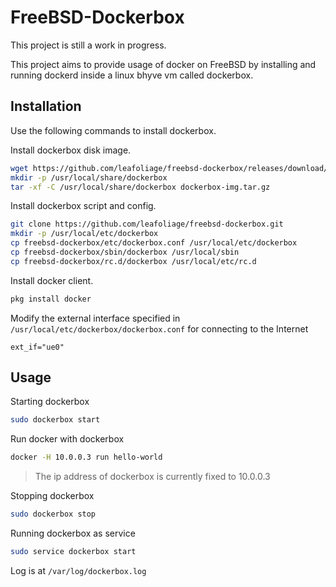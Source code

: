 # FreeBSD-Dockerbox

This project is still a work in progress.

This project aims to provide usage of docker on FreeBSD by installing and running dockerd inside a linux bhyve vm called dockerbox.

## Installation

Use the following commands to install dockerbox.

Install dockerbox disk image.

```sh
wget https://github.com/leafoliage/freebsd-dockerbox/releases/download/disk-0.1.0/dockerbox-img.tar.gz
mkdir -p /usr/local/share/dockerbox
tar -xf -C /usr/local/share/dockerbox dockerbox-img.tar.gz
```

Install dockerbox script and config.

```sh
git clone https://github.com/leafoliage/freebsd-dockerbox.git
mkdir -p /usr/local/etc/dockerbox
cp freebsd-dockerbox/etc/dockerbox.conf /usr/local/etc/dockerbox
cp freebsd-dockerbox/sbin/dockerbox /usr/local/sbin
cp freebsd-dockerbox/rc.d/dockerbox /usr/local/etc/rc.d
```

Install docker client.

```sh
pkg install docker
```

Modify the external interface specified in `/usr/local/etc/dockerbox/dockerbox.conf` for connecting to the Internet

```
ext_if="ue0"
```

## Usage

Starting dockerbox

```sh
sudo dockerbox start
```

Run docker with dockerbox

```sh
docker -H 10.0.0.3 run hello-world
```

> The ip address of dockerbox is currently fixed to 10.0.0.3

Stopping dockerbox

```sh
sudo dockerbox stop
```

Running dockerbox as service

```sh
sudo service dockerbox start
```

Log is at `/var/log/dockerbox.log`
